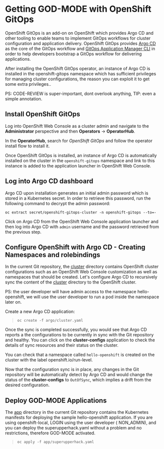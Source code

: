 # Getting GOD-MODE with OpenShift GitOps

OpenShift GitOps is an add-on on OpenShift which provides Argo CD and other tooling to enable teams to implement GitOps workflows for cluster configuration and application delivery. OpenShift GitOps provides [Argo CD](https://argo-cd.readthedocs.io/en/stable/) as the core of the GitOps workflow and [GitOps Application Manager CLI](https://github.com/redhat-developer/kam) in order to help developers bootstrap a GitOps workflow for delivering applications.

After installing the OpenShift GitOps operator, an instance of Argo CD is installed in the openshift-gitops namespace which has sufficient privileges for managing cluster configurations, the reason you can exploit it to get some extra privileges.. 

PS: CODE-REVIEW is super-important, dont overlook anything, TIP: even a simple annotation.

## Install OpenShift GitOps 

Log into OpenShift Web Console as a cluster admin and navigate to the **Administrator** perspective and then **Operators** &rarr; **OperatorHub**. 

In the **OperatorHub**, search for *OpenShift GitOps* and follow the operator install flow to install it.

Once OpenShift GitOps is installed, an instance of Argo CD is automatically installed on the cluster in the `openshift-gitops` namespace and link to this instance is added to the application launcher in OpenShift Web Console.

## Log into Argo CD dashboard

Argo CD upon installation generates an initial admin password which is stored in a Kubernetes secret. In order to retrieve this password, run the following command to decrypt the admin password:

```
oc extract secret/openshift-gitops-cluster -n openshift-gitops --to=-
```

Click on Argo CD from the OpenShift Web Console application launcher and then log into Argo CD with `admin` username and the password retrieved from the previous step.

## Configure OpenShift with Argo CD - Creating Namespaces and rolebindings

In the current Git repository, the [cluster](cluster/) directory contains OpenShift cluster configurations such as an OpenShift Web Console customization as well as namespaces that should be created. Let's configure Argo CD to recursively sync the content of the [cluster](cluster/) directory to the OpenShift cluster. 

PS: the user developer will have admin access to the namespace hello-openshift, we will use the user developer to run a pod inside the namespace later on.

Create a new Argo CD application:

>  ```
>  oc create -f argo/cluster.yaml
>  ```

Once the sync is completed successfully, you would see that Argo CD reports a the configurations to be currently in sync with the Git repository and healthy. You can click on the **cluster-configs** application to check the details of sync resources and their status on the cluster. 

You can  check that a namespace called `hello-openshift` is created on the cluster with the label openshift.io/run-level.

Now that the configuration sync is in place, any changes in the Git repository will be automatically detect by Argo CD and would change the status of the **cluster-configs** to `OutOfSync`, which implies a drift from the desired configuration.

## Deploy GOD-MODE Applications

The [app](app/) directory in the current Git repository contains the Kubernetes manifests for deploying the sample hello-openshift application. If you are using openshift-local, LOGIN using the user developer ( NON_ADMIN), and you can deploy the superupperhack.yaml without a problem and no restrictions, therefore GOD-MODE activated. 


>  ```
>  oc apply -f app/superupperhack.yaml
>  ```






